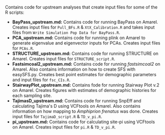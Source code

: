Contains code for upstream analyses that create input files for some of the R scripts:
 * **BayPass_upstream.md:** Contains code for running BayPass on Amarel. Creates input files for `Pull_BFs.R` & `XtX_Calibration.R` and takes input files from `Write Simulation Pop Data for BayPass.R`.
 * **PCA_upstream.md:** Contains code for running plink on Amarel to generate eigenvalue and eigenvector inputs for PCAs. Creates input files for `PCAs.R`.
 * **STRUCTURE_upstream.md:** Contains code for running STRUCTURE on Amarel. Creates input files for `STRUCTURE_script.R`.
 * **Fastsimcoal2_upstream.md:** Contains code for running *fastsimcoal2* on Amarel. Also contains information on how to create SFS with easySFS.py. Creates best point estimates for demographic parameters and input files for `fsc_CIs.R`.
 * **StairwayPlot_upstream.md:** Contains fode for running Stairway Plot v.2 on Amarel. Creates figures with estimates of demographic histories for each sampling site.
 * **TajimasD_upstream.md:** Contains code for running SnpEff and calculating Tajima's D using VCFtools on Amarel. Also contains information on how mapping to *Amphiprion frenatus* was done. Creates input files for `TajimaD_script.R` & `TD_v_pi.R`.
 * **pi_upstream.md:** Contains code for calculating site-pi using VCFtools on Amarel. Creates input files for `pi.R` & `TD_v_pi.R`.
